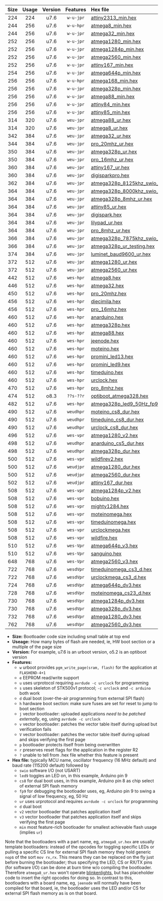 |Size|Usage|Version|Features|Hex file|
|:-:|:-:|:-:|:-:|:--|
|224|224|u7.6|`w-u-jpr`|[attiny2313_min.hex](https://raw.githubusercontent.com/stefanrueger/urboot/main/attiny2313_min.hex)|
|244|256|u7.6|`w-u-hpr`|[atmega8_min.hex](https://raw.githubusercontent.com/stefanrueger/urboot/main/atmega8_min.hex)|
|244|256|u7.6|`w-u-jpr`|[atmega32_min.hex](https://raw.githubusercontent.com/stefanrueger/urboot/main/atmega32_min.hex)|
|252|256|u7.6|`w-u-jpr`|[atmega1280_min.hex](https://raw.githubusercontent.com/stefanrueger/urboot/main/atmega1280_min.hex)|
|252|256|u7.6|`w-u-jpr`|[atmega1284p_min.hex](https://raw.githubusercontent.com/stefanrueger/urboot/main/atmega1284p_min.hex)|
|252|256|u7.6|`w-u-jpr`|[atmega2560_min.hex](https://raw.githubusercontent.com/stefanrueger/urboot/main/atmega2560_min.hex)|
|252|256|u7.6|`w-u-jpr`|[attiny167_min.hex](https://raw.githubusercontent.com/stefanrueger/urboot/main/attiny167_min.hex)|
|254|256|u7.6|`w-u-jpr`|[atmega644p_min.hex](https://raw.githubusercontent.com/stefanrueger/urboot/main/atmega644p_min.hex)|
|256|256|u7.6|`w-u-hpr`|[atmega168_min.hex](https://raw.githubusercontent.com/stefanrueger/urboot/main/atmega168_min.hex)|
|256|256|u7.6|`w-u-jpr`|[atmega328p_min.hex](https://raw.githubusercontent.com/stefanrueger/urboot/main/atmega328p_min.hex)|
|256|256|u7.6|`w-u-jpr`|[atmega88_min.hex](https://raw.githubusercontent.com/stefanrueger/urboot/main/atmega88_min.hex)|
|256|256|u7.6|`w-u-jpr`|[attiny84_min.hex](https://raw.githubusercontent.com/stefanrueger/urboot/main/attiny84_min.hex)|
|256|256|u7.6|`w-u-jpr`|[attiny85_min.hex](https://raw.githubusercontent.com/stefanrueger/urboot/main/attiny85_min.hex)|
|314|320|u7.6|`weu-jpr`|[atmega88_ur.hex](https://raw.githubusercontent.com/stefanrueger/urboot/main/atmega88_ur.hex)|
|314|320|u7.6|`weu-jpr`|[atmega8_ur.hex](https://raw.githubusercontent.com/stefanrueger/urboot/main/atmega8_ur.hex)|
|342|384|u7.6|`weu-jpr`|[atmega32_ur.hex](https://raw.githubusercontent.com/stefanrueger/urboot/main/atmega32_ur.hex)|
|344|384|u7.6|`weu-jpr`|[pro_20mhz_ur.hex](https://raw.githubusercontent.com/stefanrueger/urboot/main/pro_20mhz_ur.hex)|
|350|384|u7.6|`weu-jpr`|[atmega328p_ur.hex](https://raw.githubusercontent.com/stefanrueger/urboot/main/atmega328p_ur.hex)|
|350|384|u7.6|`weu-jpr`|[pro_16mhz_ur.hex](https://raw.githubusercontent.com/stefanrueger/urboot/main/pro_16mhz_ur.hex)|
|360|384|u7.6|`weu-jpr`|[attiny167_ur.hex](https://raw.githubusercontent.com/stefanrueger/urboot/main/attiny167_ur.hex)|
|360|384|u7.6|`weu-jpr`|[digisparkpro.hex](https://raw.githubusercontent.com/stefanrueger/urboot/main/digisparkpro.hex)|
|362|384|u7.6|`weu-jpr`|[atmega328p_8125khz_swio_ur.hex](https://raw.githubusercontent.com/stefanrueger/urboot/main/atmega328p_8125khz_swio_ur.hex)|
|364|384|u7.6|`weu-jpr`|[atmega328p_8000khz_swio_ur.hex](https://raw.githubusercontent.com/stefanrueger/urboot/main/atmega328p_8000khz_swio_ur.hex)|
|364|384|u7.6|`weu-jpr`|[atmega328p_8mhz_ur.hex](https://raw.githubusercontent.com/stefanrueger/urboot/main/atmega328p_8mhz_ur.hex)|
|364|384|u7.6|`weu-jpr`|[attiny85_ur.hex](https://raw.githubusercontent.com/stefanrueger/urboot/main/attiny85_ur.hex)|
|364|384|u7.6|`weu-jpr`|[digispark.hex](https://raw.githubusercontent.com/stefanrueger/urboot/main/digispark.hex)|
|364|384|u7.6|`weu-jpr`|[lilypad_ur.hex](https://raw.githubusercontent.com/stefanrueger/urboot/main/lilypad_ur.hex)|
|364|384|u7.6|`weu-jpr`|[pro_8mhz_ur.hex](https://raw.githubusercontent.com/stefanrueger/urboot/main/pro_8mhz_ur.hex)|
|366|384|u7.6|`weu-jpr`|[atmega328p_7875khz_swio_ur.hex](https://raw.githubusercontent.com/stefanrueger/urboot/main/atmega328p_7875khz_swio_ur.hex)|
|366|384|u7.6|`weu-jpr`|[atmega328p_ur_testing.hex](https://raw.githubusercontent.com/stefanrueger/urboot/main/atmega328p_ur_testing.hex)|
|374|384|u7.6|`weu-jpr`|[luminet_baud9600_ur.hex](https://raw.githubusercontent.com/stefanrueger/urboot/main/luminet_baud9600_ur.hex)|
|372|512|u7.6|`weu-jpr`|[atmega1280_ur.hex](https://raw.githubusercontent.com/stefanrueger/urboot/main/atmega1280_ur.hex)|
|372|512|u7.6|`weu-jpr`|[atmega2560_ur.hex](https://raw.githubusercontent.com/stefanrueger/urboot/main/atmega2560_ur.hex)|
|442|512|u7.6|`wes-hpr`|[atmega8.hex](https://raw.githubusercontent.com/stefanrueger/urboot/main/atmega8.hex)|
|446|512|u7.6|`wes-hpr`|[atmega32.hex](https://raw.githubusercontent.com/stefanrueger/urboot/main/atmega32.hex)|
|450|512|u7.6|`wes-hpr`|[pro_20mhz.hex](https://raw.githubusercontent.com/stefanrueger/urboot/main/pro_20mhz.hex)|
|456|512|u7.6|`wes-hpr`|[diecimila.hex](https://raw.githubusercontent.com/stefanrueger/urboot/main/diecimila.hex)|
|456|512|u7.6|`wes-hpr`|[pro_16mhz.hex](https://raw.githubusercontent.com/stefanrueger/urboot/main/pro_16mhz.hex)|
|460|512|u7.6|`wes-hpr`|[anarduino.hex](https://raw.githubusercontent.com/stefanrueger/urboot/main/anarduino.hex)|
|460|512|u7.6|`wes-hpr`|[atmega328p.hex](https://raw.githubusercontent.com/stefanrueger/urboot/main/atmega328p.hex)|
|460|512|u7.6|`wes-hpr`|[atmega88.hex](https://raw.githubusercontent.com/stefanrueger/urboot/main/atmega88.hex)|
|460|512|u7.6|`wes-hpr`|[jeenode.hex](https://raw.githubusercontent.com/stefanrueger/urboot/main/jeenode.hex)|
|460|512|u7.6|`wes-hpr`|[moteino.hex](https://raw.githubusercontent.com/stefanrueger/urboot/main/moteino.hex)|
|460|512|u7.6|`wes-hpr`|[promini_led13.hex](https://raw.githubusercontent.com/stefanrueger/urboot/main/promini_led13.hex)|
|460|512|u7.6|`wes-hpr`|[promini_led9.hex](https://raw.githubusercontent.com/stefanrueger/urboot/main/promini_led9.hex)|
|460|512|u7.6|`wes-hpr`|[timeduino.hex](https://raw.githubusercontent.com/stefanrueger/urboot/main/timeduino.hex)|
|460|512|u7.6|`wes-hpr`|[urclock.hex](https://raw.githubusercontent.com/stefanrueger/urboot/main/urclock.hex)|
|470|512|u7.6|`wes-hpr`|[pro_8mhz.hex](https://raw.githubusercontent.com/stefanrueger/urboot/main/pro_8mhz.hex)|
|474|512|o8.3|`??s-??r`|[optiboot_atmega328.hex](https://raw.githubusercontent.com/stefanrueger/urboot/main/optiboot_atmega328.hex)|
|482|512|u7.6|`wes-hpr`|[atmega328p_led9_50Hz_fp9.hex](https://raw.githubusercontent.com/stefanrueger/urboot/main/atmega328p_led9_50Hz_fp9.hex)|
|490|512|u7.6|`weudhpr`|[moteino_cs8_dur.hex](https://raw.githubusercontent.com/stefanrueger/urboot/main/moteino_cs8_dur.hex)|
|490|512|u7.6|`weudhpr`|[timeduino_cs8_dur.hex](https://raw.githubusercontent.com/stefanrueger/urboot/main/timeduino_cs8_dur.hex)|
|490|512|u7.6|`weudhpr`|[urclock_cs8_dur.hex](https://raw.githubusercontent.com/stefanrueger/urboot/main/urclock_cs8_dur.hex)|
|496|512|u7.6|`wes-vpr`|[atmega1280_v2.hex](https://raw.githubusercontent.com/stefanrueger/urboot/main/atmega1280_v2.hex)|
|498|512|u7.6|`weudhpr`|[anarduino_cs5_dur.hex](https://raw.githubusercontent.com/stefanrueger/urboot/main/anarduino_cs5_dur.hex)|
|498|512|u7.6|`weudhpr`|[atmega328p_dur.hex](https://raw.githubusercontent.com/stefanrueger/urboot/main/atmega328p_dur.hex)|
|500|512|u7.6|`wes-vpr`|[wildfirev2.hex](https://raw.githubusercontent.com/stefanrueger/urboot/main/wildfirev2.hex)|
|500|512|u7.6|`weudjpr`|[atmega1280_dur.hex](https://raw.githubusercontent.com/stefanrueger/urboot/main/atmega1280_dur.hex)|
|500|512|u7.6|`weudjpr`|[atmega2560_dur.hex](https://raw.githubusercontent.com/stefanrueger/urboot/main/atmega2560_dur.hex)|
|502|512|u7.6|`weudjpr`|[attiny167_dur.hex](https://raw.githubusercontent.com/stefanrueger/urboot/main/attiny167_dur.hex)|
|508|512|u7.6|`wes-vpr`|[atmega1284p_v2.hex](https://raw.githubusercontent.com/stefanrueger/urboot/main/atmega1284p_v2.hex)|
|508|512|u7.6|`wes-vpr`|[bobuino.hex](https://raw.githubusercontent.com/stefanrueger/urboot/main/bobuino.hex)|
|508|512|u7.6|`wes-vpr`|[mighty1284.hex](https://raw.githubusercontent.com/stefanrueger/urboot/main/mighty1284.hex)|
|508|512|u7.6|`wes-vpr`|[moteinomega.hex](https://raw.githubusercontent.com/stefanrueger/urboot/main/moteinomega.hex)|
|508|512|u7.6|`wes-vpr`|[timeduinomega.hex](https://raw.githubusercontent.com/stefanrueger/urboot/main/timeduinomega.hex)|
|508|512|u7.6|`wes-vpr`|[urclockmega.hex](https://raw.githubusercontent.com/stefanrueger/urboot/main/urclockmega.hex)|
|508|512|u7.6|`wes-vpr`|[wildfire.hex](https://raw.githubusercontent.com/stefanrueger/urboot/main/wildfire.hex)|
|510|512|u7.6|`wes-Vpr`|[atmega644p_v3.hex](https://raw.githubusercontent.com/stefanrueger/urboot/main/atmega644p_v3.hex)|
|510|512|u7.6|`wes-Vpr`|[sanguino.hex](https://raw.githubusercontent.com/stefanrueger/urboot/main/sanguino.hex)|
|648|768|u7.6|`wes-Vpr`|[atmega2560_v3.hex](https://raw.githubusercontent.com/stefanrueger/urboot/main/atmega2560_v3.hex)|
|722|768|u7.6|`wesdVpr`|[timeduinomega_cs3_d.hex](https://raw.githubusercontent.com/stefanrueger/urboot/main/timeduinomega_cs3_d.hex)|
|722|768|u7.6|`wesdVpr`|[urclockmega_cs3_d.hex](https://raw.githubusercontent.com/stefanrueger/urboot/main/urclockmega_cs3_d.hex)|
|724|768|u7.6|`wesdVpr`|[atmega644p_dv3.hex](https://raw.githubusercontent.com/stefanrueger/urboot/main/atmega644p_dv3.hex)|
|728|768|u7.6|`wesdVpr`|[moteinomega_cs23_d.hex](https://raw.githubusercontent.com/stefanrueger/urboot/main/moteinomega_cs23_d.hex)|
|730|768|u7.6|`wesdVpr`|[atmega1284p_dv3.hex](https://raw.githubusercontent.com/stefanrueger/urboot/main/atmega1284p_dv3.hex)|
|730|768|u7.6|`wesdVpr`|[atmega328p_dv3.hex](https://raw.githubusercontent.com/stefanrueger/urboot/main/atmega328p_dv3.hex)|
|732|768|u7.6|`wesdVpr`|[atmega1280_dv3.hex](https://raw.githubusercontent.com/stefanrueger/urboot/main/atmega1280_dv3.hex)|
|762|768|u7.6|`wesdVpr`|[atmega2560_dv3.hex](https://raw.githubusercontent.com/stefanrueger/urboot/main/atmega2560_dv3.hex)|

- **Size:** Bootloader code size including small table at top end
- **Useage:** How many bytes of flash are needed, ie, HW boot section or a multiple of the page size
- **Version:** For example, u7.6 is an urboot version, o5.2 is an optiboot version
- **Features:**
  + `w` urboot provides `pgm_write_page(sram, flash)` for the application at `FLASHEND-4+1`
  + `e` EEPROM read/write support
  + `u` uses urprotocol requiring `avrdude -c urclock` for programming
  + `s` uses skeleton of STK500v1 protocol; `-c urclock` and `-c arduino` both work
  + `d` dual boot (over-the-air programming from external SPI flash)
  + `h` hardware boot section: make sure fuses are set for reset to jump to boot section
  + `j` vector bootloader: uploaded applications *need to be patched externally*, eg, using `avrdude -c urclock`
  + `v` vector bootloader: patches the vector table itself during upload but verification fails
  + `V` vector bootloader: patches the vector table itself during upload and skips verifying the first page
  + `p` bootloader protects itself from being overwritten
  + `r` preserves reset flags for the application in the register R2
  + `?` unable to tell from .hex file whether this feature is present
- **Hex file:** typically MCU name, oscillator frequency (16 MHz default) and baud rate (115200 default) followed by
  + `swio` software I/O (not USART)
  + `led9` toggles an LED on, in this example, Arduino pin 9
  + `cs8` for dual boot uses, in this example, Arduino pin 8 as chip select of external SPI flash memory
  + `fp9` for debugging the bootloader uses, eg, Arduino pin 9 to swing a signal of low frequency, eg, 50 Hz
  + `ur` uses urprotocol and requires `avrdude -c urclock` for programming
  + `d` dual boot
  + `v2` vector bootloader that patches application itself
  + `v3` vector bootloader that patches application itself and skips verifying the first page
  + `min` most feature-rich bootloader for smallest achievable flash usage (implies `ur`)

Note that the bootloaders with a part name, eg, `atmega8_ur.hex` are usually template bootloaders:
instead of the opcodes for toggling specific LEDs or pulling a specific CS line for external SPI
flash memory they hold generic `nop`s of the sort `mov rx,rx`. This means they can be replaced on
the fly just before burning the bootloader; thus specifying the LED, CS or RX/TX pins (for software
I/O) can be done at burn time w/o compiling the bootloader. Therefore `atmega8_ur.hex` won't
operate [blinkenlights](https://en.wikipedia.org/wiki/Blinkenlights), but has placeholder code to
insert the right opcodes for doing so. In contrast to this, bootloaders with a board name, eg,
`jeenode` will normally have been compiled for that board, ie, the bootloader uses the LED and/or
CS for external SPI flash memory as is on that board.
